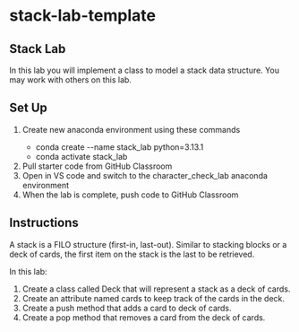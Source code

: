 # stack-lab-template
## Stack Lab  
In this lab you will implement a class to model a stack data structure. You may work with others on this lab.

## Set Up
<ol>
	<li>Create new anaconda environment using these commands</li>
	<ul>
		<li>conda create --name stack_lab python=3.13.1</li>
		<li>conda activate stack_lab</li>
	</ul>
	<li>Pull starter code from GitHub Classroom</li>
	<li>Open in VS code and switch to the character_check_lab anaconda environment</li>
	<li>When the lab is complete, push code to GitHub Classroom</li>
</ol>

## Instructions
A stack is a FILO structure (first-in, last-out). Similar to stacking blocks or a deck of cards, the first item on the stack is the last to be retrieved. 

In this lab:
<ol>
  <li>Create a class called Deck that will represent a stack as a deck of cards.</li>
  <li>Create an attribute named cards to keep track of the cards in the deck.</li>
  <li>Create a push method that adds a card to deck of cards.</li>
  <li>Create a pop method that removes a card from the deck of cards.</li>
</ol>

